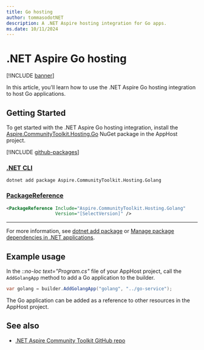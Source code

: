 ```yaml
---
title: Go hosting
author: tommasodotNET
description: A .NET Aspire hosting integration for Go apps.
ms.date: 10/11/2024
---
```


# .NET Aspire Go hosting

[!INCLUDE [banner](includes/banner.md)]

In this article, you'll learn how to use the .NET Aspire Go hosting integration to host Go applications.

## Getting Started

To get started with the .NET Aspire Go hosting integration, install the [Aspire.CommunityToolkit.Hosting.Go](https://github.com/orgs/CommunityToolkit/packages/nuget/package/Aspire.CommunityToolkit.Hosting.Golang) NuGet package in the AppHost project.

[!INCLUDE [github-packages](includes/github-packages.md)]

### [.NET CLI](#tab/dotnet-cli)

```dotnetcli
dotnet add package Aspire.CommunityToolkit.Hosting.Golang
```

### [PackageReference](#tab/package-reference)

```xml
<PackageReference Include="Aspire.CommunityToolkit.Hosting.Golang"
                  Version="[SelectVersion]" />
```

---

For more information, see [dotnet add package](/dotnet/core/tools/dotnet-add-package) or [Manage package dependencies in .NET applications](/dotnet/core/tools/dependencies).

## Example usage

In the _::no-loc text="Program.cs"_ file of your AppHost project, call the `AddGolangApp` method to add a Go application to the builder.

```csharp
var golang = builder.AddGolangApp("golang", "../go-service");
```

The Go application can be added as a reference to other resources in the AppHost project.

## See also

- [.NET Aspire Community Toolkit GitHub repo](https://github.com/CommunityToolkit/Aspire)
